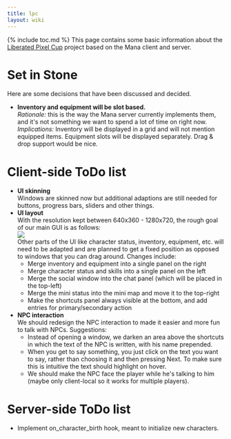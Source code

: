```yaml
---
title: lpc
layout: wiki
---
```

{% include toc.md %}
This page contains some basic information about the [Liberated Pixel Cup](http://lpc.opengameart.org/) project based on the Mana client and server.

#  Set in Stone

Here are some decisions that have been discussed and decided.

 * **Inventory and equipment will be slot based.**<br /> *Rationale:* this is the way the Mana server currently implements them, and it's not something we want to spend a lot of time on right now.<br /> *Implications:* Inventory will be displayed in a grid and will not mention equipped items. Equipment slots will be displayed separately. Drag & drop support would be nice.

#  Client-side ToDo list


 * **UI skinning**<br /> Windows are skinned now but additional adaptions are still needed for buttons, progress bars, sliders and other things.
 * **UI layout**<br /> With the resolution kept between 640x360 - 1280x720, the rough goal of our main GUI is as follows:<br /> <img src="http://img339.imageshack.us/img339/852/goali.png" /><br /> Other parts of the UI like character status, inventory, equipment, etc. will need to be adapted and are planned to get a fixed position as opposed to windows that you can drag around. Changes include:
    * Merge inventory and equipment into a single panel on the right
    * Merge character status and skills into a single panel on the left
    * Merge the social window into the chat panel (which will be placed in the top-left)
    * Merge the mini status into the mini map and move it to the top-right
    * Make the shortcuts panel always visible at the bottom, and add entries for primary/secondary action
 * **NPC interaction**<br /> We should redesign the NPC interaction to made it easier and more fun to talk with NPCs. Suggestions:
    * Instead of opening a window, we darken an area above the shortcuts in which the text of the NPC is written, with his name prepended.
    * When you get to say something, you just click on the text you want to say, rather than choosing it and then pressing Next. To make sure this is intuitive the text should highlight on hover.
    * We should make the NPC face the player while he's talking to him (maybe only client-local so it works for multiple players).

#  Server-side ToDo list

 * Implement on_character_birth hook, meant to initialize new characters.
